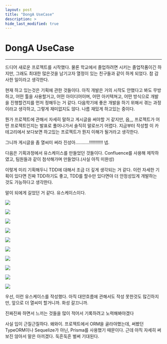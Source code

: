 ```yaml
---
layout: post
title: "DongA UseCase"
description: >
hide_last_modified: true
---
```


# DongA UseCase

---

드디어 새로운 프로젝트를 시작했다. 물론 학교에서 졸업하려면 시키는 졸업작품이긴 하지만, 그래도 최대한 많은것을 남기고자 열정이 있는 친구들과 같이 하게 되었다. 참 감사한 일이라고 생각한다.

현재 하고 있는것은 기획에 관한 것들이다. 아직 개발은 거의 시작도 안했다고 봐도 무방하고, 어떤 툴을 사용할거고, 어떤 아이디어이며, 어떤 아키텍쳐고, 어떤 방식으로 개발을 진행할건지를 먼저 정해두는 거 같다. 다음학기에 좋은 개발을 하기 위해서 겪는 과정이라고 생각하고, 그렇게 재미없지도 않다. 나름 재밌게 하고있는 중이다.

뭔가 프로젝트에 관해서 자세히 말하고 게시글을 써야할 거 같지만, 음,,, 프로젝트가 어떤 프로젝트인지는 발표로 풀어나가서 솔직히 말로쓰기 어렵다. 지금부터 작성할 이 카테고리에서 보다보면 하고있는 프로젝트가 뭔지 이해가 될거라고 생각한다.

그니까 게시글을 좀 열씨미 써라 진성아...........!!!!!!!!!!! 넵.

다음은 기획과정에서 유스케이스를 만들었던 것들이다. Confluence를 사용해 제작하였고, 팀원들과 같이 첨삭해가며 만들었다.(사실 아직 미완성)

이렇게 미리 기획해두니 TDD에 대해서 조금 더 깊게 생각되는 거 같다. 이런 자세한 기획이 있다면 진짜 TDD하기도 좋고, TDD를 할수만 있다면야 더 안정성있게 개발하는 것도 가능하다고 생각한다.

말이 되에게 길었던 거 같다. 유스케이스이다.

![](../../../assets/img/Project/donga/uc1.png)

![](../../../assets/img/Project/donga/uc2.png)

![](../../../assets/img/Project/donga/uc4.png)

![](../../../assets/img/Project/donga/uc5.png)

![](../../../assets/img/Project/donga/uc6.png)

![](../../../assets/img/Project/donga/uc7.png)

![](../../../assets/img/Project/donga/uc8.png)

![](../../../assets/img/Project/donga/uc9.png)

![](../../../assets/img/Project/donga/uc10.png)

![](../../../assets/img/Project/donga/uc11.png)

우선, 이런 유스케이스를 작성했다. 아직 대안흐름에 관해서도 작성 못한것도 많긴하지만, 앞으로 더 열씨미 할거니까. 화성 갈끄니까.

진짜진짜 하면서 느끼는 것들을 많이 적어서 기록하려고 노력해봐야겠다

사실 입이 근질근질하다. 왜와이. 프로젝트에서 ORM을 골라야했는데, 써봤던 TypeORM이나 Sequelize가 아닌, Prisma를 사용했기 때문이다. 근데 아직 자세히 써보진 않아서 말은 아끼겠다. 둑흔둑흔 벌써 기대된다.

